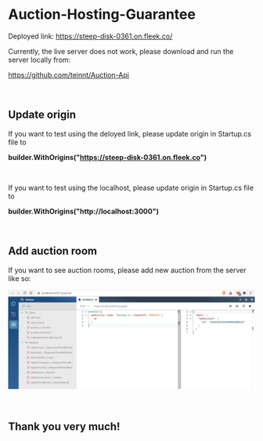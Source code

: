 # Auction-Hosting-Guarantee

Deployed link: https://steep-disk-0361.on.fleek.co/

Currently, the live server does not work, please download and run the server locally from:

https://github.com/teinnt/Auction-Api


&nbsp;


## Update origin

If you want to test using the deloyed link, please update origin in Startup.cs file to

**builder.WithOrigins("https://steep-disk-0361.on.fleek.co")**

&nbsp;

If you want to test using the localhost, please update origin in Startup.cs file to

**builder.WithOrigins("http://localhost:3000")**


&nbsp;


## Add auction room

If you want to see auction rooms, please add new auction from the server like so:

![alt text](https://github.com/teinnt/Auction-Hosting-Guarantee/blob/master/src/assets/images/readme.jpg)


&nbsp;


## Thank you very much!
